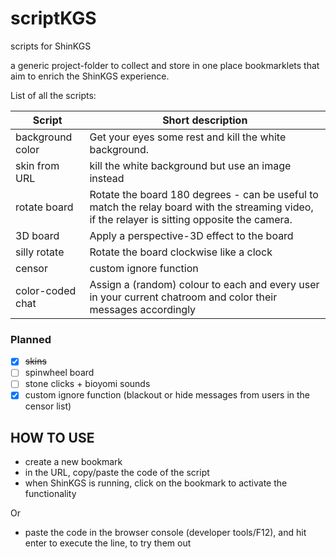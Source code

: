 # scriptKGS
scripts for ShinKGS

a generic project-folder to collect and store in one place bookmarklets that aim to enrich the ShinKGS experience.

List of all the scripts:

  Script           | Short description
  ---------------- | ---------------------------------------------------------
  background color | Get your eyes some rest and kill the white background.
  skin from URL    | kill the white background but use an image instead
  rotate board     | Rotate the board 180 degrees - can be useful to match the relay board with the streaming video, if the relayer is sitting opposite the camera.
  3D board         | Apply a perspective-3D effect to the board
  silly rotate     | Rotate the board clockwise like a clock
  censor           | custom ignore function 
  color-coded chat | Assign a (random) colour to each and every user in your current chatroom and color their messages accordingly 
  
### Planned
  - [X] ~~skins~~
  - [ ] spinwheel board
  - [ ] stone clicks + bioyomi sounds
  - [x] custom ignore function (blackout or hide messages from users in the censor list)
 
## HOW TO USE
 * create a new bookmark
 * in the URL, copy/paste the code of the script
 * when ShinKGS is running, click on the bookmark to activate the functionality

Or

 * paste the code in the browser console (developer tools/F12), and hit enter to execute the line, to try them out
